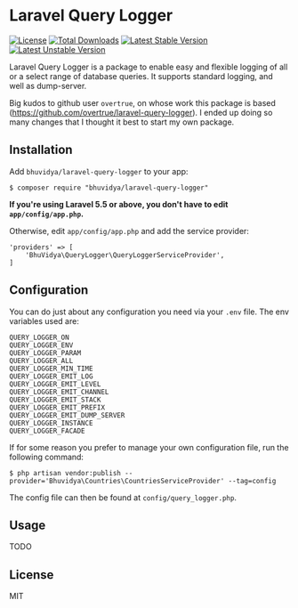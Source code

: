 # Laravel Query Logger

[![License](https://poser.pugx.org/bhuvidya/laravel-query-logger/license?format=flat-square)](https://packagist.org/packages/bhuvidya/laravel-query-logger)
[![Total Downloads](https://poser.pugx.org/bhuvidya/laravel-query-logger/downloads?format=flat-square)](https://packagist.org/packages/bhuvidya/laravel-query-logger)
[![Latest Stable Version](https://poser.pugx.org/bhuvidya/laravel-query-logger/v/stable?format=flat-square)](https://packagist.org/packages/bhuvidya/laravel-query-logger)
[![Latest Unstable Version](https://poser.pugx.org/bhuvidya/laravel-query-logger/v/unstable?format=flat-square)](https://packagist.org/packages/bhuvidya/laravel-query-logger)


Laravel Query Logger is a package to enable easy and flexible logging of all or a select range of database queries. It supports standard logging, and well as dump-server.

Big kudos to github user `overtrue`, on whose work this package is based (https://github.com/overtrue/laravel-query-logger). I ended up doing so many changes that I thought it best to start my own package.

## Installation

Add `bhuvidya/laravel-query-logger` to your app:

    $ composer require "bhuvidya/laravel-query-logger"
    

**If you're using Laravel 5.5 or above, you don't have to edit `app/config/app.php`.**

Otherwise, edit `app/config/app.php` and add the service provider:

    'providers' => [
        'BhuVidya\QueryLogger\QueryLoggerServiceProvider',
    ]


## Configuration

You can do just about any configuration you need via your `.env` file. The env variables used are:

```
QUERY_LOGGER_ON
QUERY_LOGGER_ENV
QUERY_LOGGER_PARAM
QUERY_LOGGER_ALL
QUERY_LOGGER_MIN_TIME
QUERY_LOGGER_EMIT_LOG
QUERY_LOGGER_EMIT_LEVEL
QUERY_LOGGER_EMIT_CHANNEL
QUERY_LOGGER_EMIT_STACK
QUERY_LOGGER_EMIT_PREFIX
QUERY_LOGGER_EMIT_DUMP_SERVER
QUERY_LOGGER_INSTANCE
QUERY_LOGGER_FACADE
```

If for some reason you prefer to manage your own configuration file, run the following command:

```shell
$ php artisan vendor:publish --provider='Bhuvidya\Countries\CountriesServiceProvider' --tag=config
```

The config file can then be found at `config/query_logger.php`.


## Usage

TODO


## License

MIT

